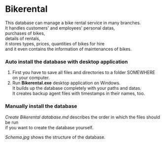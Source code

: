 # Bikerental
This database can manage a bike rental service in many branches.  
It handles customers' and employees' personal datas,  
purchases of bikes,  
details of rentals,  
it stores types, prices, quantities of bikes for hire  
and it even contains the information of maintenances of bikes.

### Auto install the database with desktop application
1. First you have to save all files and directories to a folder SOMEWHERE on your computer.  
2. Run **Bikerental.exe** desktop application on Windows.  
It builds up the database completely with your paths and datas.  
It creates backup agent files with timestamps in their names, too.

### Manually install the database
*Create Bikerental database.md* describes the order in which the files should be run  
if you want to create the database yourself.

*Schema.jpg* shows the structure of the database.
